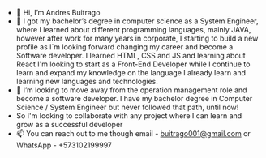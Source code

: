 - 👋 Hi, I’m Andres Buitrago
- 🌱 I got my bachelor’s degree in computer science as a System Engineer, where I learned about different programming languages, mainly JAVA, however after work for many years in corporate, I starting to build a new profile as I´m looking forward changing my career and become a Software developer. 
I learned HTML, CSS and JS and learning about React I'm looking to start as a Front-End Developer while I continue to learn and expand my knowledge on the language I already learn and learning new languages and technologies.
- 💞️ I’m looking to move away from the operation management role and become a software developer. I have my bachelor degree in Computer Science / System Engineer but never followed that path, until now! 
- So I'm looking to collaborate with any project where I can learn and grow as a successful developer
- 📫 You can reach out to me though email - buitrago001@gmail.com or WhatsApp - +573102199997
<!---
buitrago001/buitrago001 is a ✨ special ✨ repository because its `README.md` (this file) appears on your GitHub profile.
You can click the Preview link to take a look at your changes.
--->
